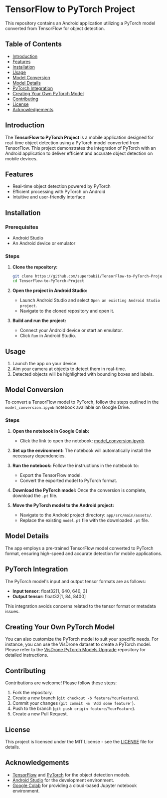 # TensorFlow to PyTorch Project

This repository contains an Android application utilizing a PyTorch model converted from TensorFlow for object detection.

## Table of Contents

- [Introduction](#introduction)
- [Features](#features)
- [Installation](#installation)
- [Usage](#usage)
- [Model Conversion](#model-conversion)
- [Model Details](#model-details)
- [PyTorch Integration](#pytorch-integration)
- [Creating Your Own PyTorch Model](#creating-your-own-pytorch-model)
- [Contributing](#contributing)
- [License](#license)
- [Acknowledgements](#acknowledgements)

## Introduction

The **TensorFlow to PyTorch Project** is a mobile application designed for real-time object detection using a PyTorch model converted from TensorFlow. This project demonstrates the integration of PyTorch with an Android application to deliver efficient and accurate object detection on mobile devices.

## Features

- Real-time object detection powered by PyTorch
- Efficient processing with PyTorch on Android
- Intuitive and user-friendly interface

## Installation

### Prerequisites

- Android Studio
- An Android device or emulator

### Steps

1. **Clone the repository:**
    ```bash
    git clone https://github.com/superbabii/TensorFlow-to-PyTorch-Project.git
    cd TensorFlow-to-PyTorch-Project
    ```

2. **Open the project in Android Studio:**
    - Launch Android Studio and select `Open an existing Android Studio project`.
    - Navigate to the cloned repository and open it.

3. **Build and run the project:**
    - Connect your Android device or start an emulator.
    - Click `Run` in Android Studio.

## Usage

1. Launch the app on your device.
2. Aim your camera at objects to detect them in real-time.
3. Detected objects will be highlighted with bounding boxes and labels.

## Model Conversion

To convert a TensorFlow model to PyTorch, follow the steps outlined in the `model_conversion.ipynb` notebook available on Google Drive.

### Steps

1. **Open the notebook in Google Colab:**
    - Click the link to open the notebook: [model_conversion.ipynb](https://colab.research.google.com/drive/10RQCjBIc19sna2Nwa4oGso1aC17W8ARq?usp=sharing).

2. **Set up the environment:**
    The notebook will automatically install the necessary dependencies.

3. **Run the notebook:**
    Follow the instructions in the notebook to:
    - Export the TensorFlow model.
    - Convert the exported model to PyTorch format.

4. **Download the PyTorch model:**
    Once the conversion is complete, download the `.pt` file.

5. **Move the PyTorch model to the Android project:**
    - Navigate to the Android project directory: `app/src/main/assets/`.
    - Replace the existing `model.pt` file with the downloaded `.pt` file.

## Model Details

The app employs a pre-trained TensorFlow model converted to PyTorch format, ensuring high-speed and accurate detection for mobile applications.

## PyTorch Integration

The PyTorch model's input and output tensor formats are as follows:
- **Input tensor:** float32[1, 640, 640, 3]
- **Output tensor:** float32[1, 84, 8400]

This integration avoids concerns related to the tensor format or metadata issues.

## Creating Your Own PyTorch Model

You can also customize the PyTorch model to suit your specific needs. For instance, you can use the VisDrone dataset to create a PyTorch model. Please refer to the [VisDrone PyTorch Models Upgrade](https://github.com/superbabii/VisDrone-PyTorch-Models-Upgrade) repository for detailed instructions.

## Contributing

Contributions are welcome! Please follow these steps:

1. Fork the repository.
2. Create a new branch (`git checkout -b feature/YourFeature`).
3. Commit your changes (`git commit -m 'Add some feature'`).
4. Push to the branch (`git push origin feature/YourFeature`).
5. Create a new Pull Request.

## License

This project is licensed under the MIT License - see the [LICENSE](LICENSE) file for details.

## Acknowledgements

- [TensorFlow](https://www.tensorflow.org) and [PyTorch](https://pytorch.org) for the object detection models.
- [Android Studio](https://developer.android.com/studio) for the development environment.
- [Google Colab](https://colab.research.google.com) for providing a cloud-based Jupyter notebook environment.
